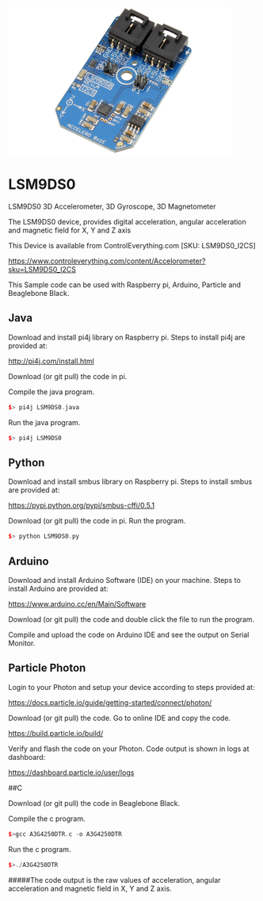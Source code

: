 [![LSM9DS0](LSM9DS0_I2CS.png)](https://www.controleverything.com/content/Accelorometer?sku=LSM9DS0_I2CS)
# LSM9DS0
LSM9DS0 3D Accelerometer, 3D Gyroscope, 3D Magnetometer

The LSM9DS0 device, provides digital acceleration, angular acceleration and magnetic field for X, Y and Z axis

This Device is available from ControlEverything.com [SKU: LSM9DS0_I2CS]

https://www.controleverything.com/content/Accelorometer?sku=LSM9DS0_I2CS

This Sample code can be used with Raspberry pi, Arduino, Particle and Beaglebone Black.

## Java
Download and install pi4j library on Raspberry pi. Steps to install pi4j are provided at:

http://pi4j.com/install.html

Download (or git pull) the code in pi.

Compile the java program.
```cpp
$> pi4j LSM9DS0.java
```

Run the java program.
```cpp
$> pi4j LSM9DS0
```

## Python
Download and install smbus library on Raspberry pi. Steps to install smbus are provided at:

https://pypi.python.org/pypi/smbus-cffi/0.5.1

Download (or git pull) the code in pi. Run the program.

```cpp
$> python LSM9DS0.py
```

## Arduino
Download and install Arduino Software (IDE) on your machine. Steps to install Arduino are provided at:

https://www.arduino.cc/en/Main/Software

Download (or git pull) the code and double click the file to run the program.

Compile and upload the code on Arduino IDE and see the output on Serial Monitor.


## Particle Photon

Login to your Photon and setup your device according to steps provided at:

https://docs.particle.io/guide/getting-started/connect/photon/

Download (or git pull) the code. Go to online IDE and copy the code.

https://build.particle.io/build/

Verify and flash the code on your Photon. Code output is shown in logs at dashboard:

https://dashboard.particle.io/user/logs


##C

Download (or git pull) the code in Beaglebone Black.

Compile the c program.
```cpp
$>gcc A3G4250DTR.c -o A3G4250DTR
```
Run the c program.
```cpp
$>./A3G4250DTR
```
#####The code output is the raw values of acceleration, angular acceleration and magnetic field in X, Y and Z axis.
